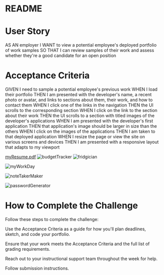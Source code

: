 # README

# User Story

AS AN employer
I WANT to view a potential employee's deployed portfolio of work samples
SO THAT I can review samples of their work and assess whether they're a good candidate for an open position

# Acceptance Criteria

GIVEN I need to sample a potential employee's previous work
WHEN I load their portfolio
THEN I am presented with the developer's name, a recent photo or avatar, and links to sections about them, their work, and how to contact them
WHEN I click one of the links in the navigation
THEN the UI scrolls to the corresponding section
WHEN I click on the link to the section about their work
THEN the UI scrolls to a section with titled images of the developer's applications
WHEN I am presented with the developer's first application
THEN that application's image should be larger in size than the others
WHEN I click on the images of the applications
THEN I am taken to that deployed application
WHEN I resize the page or view the site on various screens and devices
THEN I am presented with a responsive layout that adapts to my viewport

[myResume.pdf](https://github.com/nichojohnson84/myBio/files/8749473/myResume.pdf)
![budgetTracker](https://user-images.githubusercontent.com/94770081/169696880-978cee51-efbe-4ca2-b2d1-f8df103a2a88.png)
![fridgician](https://user-images.githubusercontent.com/94770081/169696889-1d0f2723-1524-4d37-9d88-2846b56bc2ef.png)


![myWorkDay](https://user-images.githubusercontent.com/94770081/169696865-283f4aa4-2547-4713-9706-de1f8014d518.png)

![noteTakerMaker](https://user-images.githubusercontent.com/94770081/169696857-f1b9d5a3-b8e5-4655-93ba-6d469a0dd12a.png)

![passwordGenerator](https://user-images.githubusercontent.com/94770081/169696849-611235b4-24f2-4a4b-b1cd-a5ea0442a576.png)

# How to Complete the Challenge

Follow these steps to complete the challenge:

Use the Acceptance Criteria as a guide for how you'll plan deadlines, sketch, and code your portfolio.

Ensure that your work meets the Acceptance Criteria and the full list of grading requirements.

Reach out to your instructional support team throughout the week for help.

Follow submission instructions.
